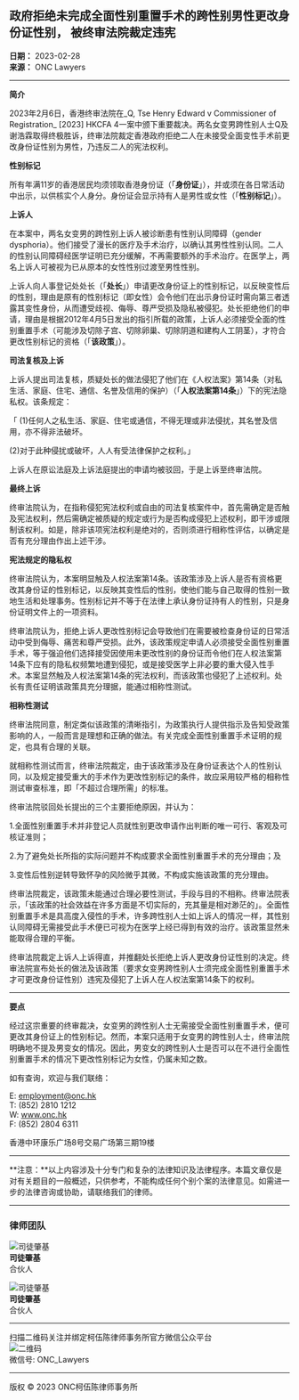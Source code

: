 ## 政府拒绝未完成全面性别重置手术的跨性别男性更改身份证性别， 被终审法院裁定违宪

**日期：** 2023-02-28  
**来源：** ONC Lawyers  

---

**简介**  

2023年2月6日，香港终审法院在_Q, Tse Henry Edward v Commissioner of Registration_ \[2023\] HKCFA 4一案中颁下重要裁决。两名女变男跨性别人士Q及谢浩霖取得终极胜诉，终审法院裁定香港政府拒绝二人在未接受全面变性手术前更改身份证性别为男性，乃违反二人的宪法权利。

**性别标记**  

所有年满11岁的香港居民均须领取香港身份证（「**身份证**」），并或须在各日常活动中出示，以供核实个人身分。身份证会显示持有人是男性或女性（「**性别标记**」）。

**上诉人**  

在本案中，两名女变男的跨性别上诉人被诊断患有性别认同障碍（gender dysphoria）。他们接受了漫长的医疗及手术治疗，以确认其男性性别认同。二人的性别认同障碍经医学证明已充分缓解，不再需要额外的手术治疗。在医学上，两名上诉人可被视为已从原本的女性性别过渡至男性性别。

上诉人向人事登记处处长（「**处长**」）申请更改身份证上的性别标记，以反映变性后的性别，理由是原有的性别标记（即女性）会令他们在出示身份证时需向第三者透露其变性身份，从而遭受歧视、侮辱、尊严受损及隐私被侵犯。处长拒绝他们的申请，理由是根据2012年4月5日发出的指引所载的政策，上诉人必须接受全面的性别重置手术（可能涉及切除子宫、切除卵巢、切除阴道和建构人工阴茎），才符合更改性别标记的资格（「**该政策**」）。

**司法复核及上诉**  

上诉人提出司法复核，质疑处长的做法侵犯了他们在《人权法案》第14条（对私生活、家庭、住宅、通信、名誉及信用的保护）（「**人权法案第****14****条**」）下的宪法隐私权。该条规定：

「 (1)任何人之私生活、家庭、住宅或通信，不得无理或非法侵扰，其名誉及信用，亦不得非法破坏。

(2)对于此种侵扰或破坏，人人有受法律保护之权利。」

上诉人在原讼法庭及上诉法庭提出的申请均被驳回，于是上诉至终审法院。

**最终上诉**  

终审法院认为，在指称侵犯宪法权利或自由的司法复核案件中，首先需确定是否触及宪法权利，然后需确定被质疑的规定或行为是否构成侵犯上述权利，即干涉或限制该权利。如是，除非该项宪法权利是绝对的，否则须进行相称性评估，以确定是否有充分理由作出上述干涉。

**宪法规定的隐私权**  

终审法院认为，本案明显触及人权法案第14条。该政策涉及上诉人是否有资格更改其身份证的性别标记，以反映其变性后的性别，使他们能与自己取得的性别一致地生活和处理事务。性别标记并不等于在法律上承认身份证持有人的性别，只是身份证明文件上的一项资料。

终审法院认为，拒绝上诉人更改性别标记会导致他们在需要被检查身份证的日常活动中受到侮辱、痛苦和尊严受损。此外，该政策规定申请人必须接受全面性别重置手术，等于强迫他们选择接受因使用未更改性别的身份证而令他们在人权法案第14条下应有的隐私权频繁地遭到侵犯，或是接受医学上非必要的重大侵入性手术。本案显然触及人权法案第14条的宪法权利，而该政策也侵犯了上述权利。处长有责任证明该政策具充分理据，能通过相称性测试。

**相称性测试**  

终审法院同意，制定类似该政策的清晰指引，为政策执行人提供指示及告知受政策影响的人，一般而言是理想和正确的做法。有关完成全面性别重置手术证明的规定，也具有合理的关联。

就相称性测试而言，终审法院裁定，由于该政策涉及在身份证表达个人的性别认同，以及规定接受重大的手术作为更改性别标记的条件，故应采用较严格的相称性测试审查标准，即「不超过合理所需」的标准。

终审法院驳回处长提出的三个主要拒绝原因，并认为：

1.全面性别重置手术并非登记人员就性别更改申请作出判断的唯一可行、客观及可核证准则；

2.为了避免处长所指的实际问题并不构成要求全面性别重置手术的充分理由；及

3.变性后性别逆转导致怀孕的风险微乎其微，不构成实施该政策的充分理由。

终审法院裁定，该政策未能通过合理必要性测试，手段与目的不相称。终审法院表示，「该政策的社会效益在许多方面是不切实际的，充其量是相对渺茫的」。全面性别重置手术是具高度入侵性的手术，许多跨性别人士如上诉人的情况一样，其性别认同障碍无需接受此手术便已可视为在医学上经已得到有效的治疗。该政策显然未能取得合理的平衡。

终审法院裁定上诉人上诉得直，并推翻处长拒绝上诉人更改身份证性别的决定。终审法院宣布处长的做法及该政策（要求女变男跨性别人士须完成全面性别重置手术才可更改身份证性别）违宪及侵犯了上诉人在人权法案第14条下的权利。

---

**要点**  

经过这宗重要的终审裁决，女变男的跨性别人士无需接受全面性别重置手术，便可更改其身份证上的性别标记。然而，本案只适用于女变男的跨性别人士，终审法院明确地不提及男变女的情况。因此，男变女的跨性别人士是否可以在不进行全面性别重置手术的情况下更改性别标记为女性，仍属未知之数。

如有查询，欢迎与我们联络：

E: employment@onc.hk  
T: (852) 2810 1212  
W: www.onc.hk  
F: (852) 2804 6311  

香港中环康乐广场8号交易广场第三期19楼  

---

**注意：**以上内容涉及十分专门和复杂的法律知识及法律程序。本篇文章仅是对有关题目的一般概述，只供参考，不能构成任何个别个案的法律意见。如需进一步的法律咨询或协助，请联络我们的律师。

---

### 律师团队

![司徒肇基](https://www.onc.hk/uploads/people/19/9eee352c932db28d27c97138a123e64c.jpg)  
**司徒肇基**  
合伙人  

![司徒肇基](https://www.onc.hk/uploads/people/19/9eee352c932db28d27c97138a123e64c.jpg)  
**司徒肇基**  
合伙人  

---

扫描二维码关注并绑定柯伍陈律师事务所官方微信公众平台  
![二维码](https://www.onc.hk/uploads/qrcode_red_frame.jpg)  
微信号: ONC_Lawyers  

---  

版权 © 2023 ONC柯伍陈律师事务所